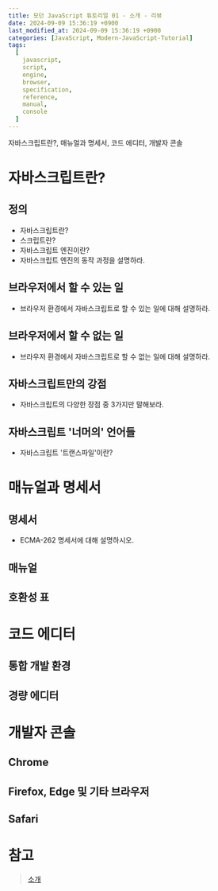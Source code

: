 ```yaml
---
title: 모던 JavaScript 튜토리얼 01 - 소개 - 리뷰
date: 2024-09-09 15:36:19 +0900
last_modified_at: 2024-09-09 15:36:19 +0900
categories: [JavaScript, Modern-JavaScript-Tutorial]
tags:
  [
    javascript,
    script,
    engine,
    browser,
    specification,
    reference,
    manual,
    console
  ]
---
```


자바스크립트란?, 매뉴얼과 명세서, 코드 에디터, 개발자 콘솔

# 자바스크립트란?

## 정의

- 자바스크립트란?
- 스크립트란?
- 자바스크립트 엔진이란?
- 자바스크립트 엔진의 동작 과정을 설명하라.

## 브라우저에서 할 수 있는 일

- 브라우저 환경에서 자바스크립트로 할 수 있는 일에 대해 설명하라.

## 브라우저에서 할 수 없는 일

- 브라우저 환경에서 자바스크립트로 할 수 없는 일에 대해 설명하라.

## 자바스크립트만의 강점

- 자바스크립트의 다양한 장점 중 3가지만 말해보라.

## 자바스크립트 '너머의' 언어들

- 자바스크립트 '트랜스파일'이란?

# 매뉴얼과 명세서

## 명세서

- ECMA-262 명세서에 대해 설명하시오.

## 매뉴얼

## 호환성 표

# 코드 에디터

## 통합 개발 환경

## 경량 에디터

# 개발자 콘솔

## Chrome

## Firefox, Edge 및 기타 브라우저

## Safari

# 참고

> [소개](https://ko.javascript.info/getting-started)
